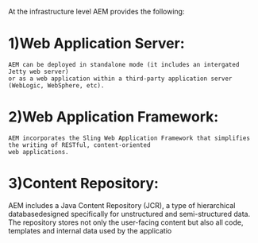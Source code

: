 At the infrastructure level AEM provides the following:
    
1)Web Application Server: 
=========================
    
    AEM can be deployed in standalone mode (it includes an intergated Jetty web server) 
    or as a web application within a third-party application server (WebLogic, WebSphere, etc).
   
   
2)Web Application Framework: 
=============================
    AEM incorporates the Sling Web Application Framework that simplifies the writing of RESTful, content-oriented 
    web applications. 
    
3)Content Repository:
=====================
AEM includes a Java Content Repository (JCR), a type of hierarchical databasedesigned specifically for unstructured and 
semi-structured data. The repository stores not only the user-facing content but also all code, templates and internal data used by the applicatio

